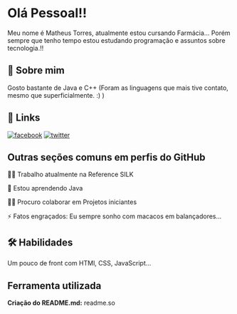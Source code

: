 
# Olá Pessoal!!

Meu nome é Matheus Torres, atualmente estou cursando Farmácia... Porém sempre que tenho tempo estou estudando programação e assuntos sobre tecnologia.!!





## 🚀 Sobre mim
Gosto bastante de Java e C++ (Foram as linguagens que mais tive contato, mesmo que superficialmente. :) ) 


## 🔗 Links
[![facebook](https://img.shields.io/badge/facebook-0A66C2?style=for-the-badge&logo=linkedin&logoColor=white)](https://www.facebook.com/matheus.torresdantas/)
[![twitter](https://img.shields.io/badge/instagram-1DA1F2?style=for-the-badge&logo=twitter&logoColor=white)](https://www.instagram.com/matheus.torresdantas/)


## Outras seções comuns em perfis do GitHub
👩‍💻 Trabalho atualmente na Reference SILK

🧠 Estou aprendendo Java

👯‍♀️ Procuro colaborar em Projetos iniciantes

⚡️ Fatos engraçados: Eu sempre sonho com macacos em balançadores...


## 🛠 Habilidades
Um pouco de front com HTMl, CSS, JavaScript...


## Ferramenta utilizada

**Criação do README.md:** readme.so


